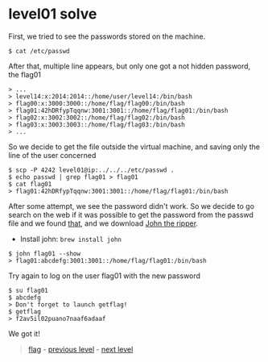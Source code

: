 # level01 solve

First, we tried to see the passwords stored on the machine.

```
$ cat /etc/passwd
```

After that, multiple line appears, but only one got a not hidden password, the flag01

```
> ...
> level14:x:2014:2014::/home/user/level14:/bin/bash
> flag00:x:3000:3000::/home/flag/flag00:/bin/bash
> flag01:42hDRfypTqqnw:3001:3001::/home/flag/flag01:/bin/bash
> flag02:x:3002:3002::/home/flag/flag02:/bin/bash
> flag03:x:3003:3003::/home/flag/flag03:/bin/bash
> ...
```

So we decide to get the file outside the virtual machine, and saving only the line of the user concerned

```
$ scp -P 4242 level01@ip:../../../etc/passwd .
$ echo passwd | grep flag01 > flag01
$ cat flag01
> flag01:42hDRfypTqqnw:3001:3001::/home/flag/flag01:/bin/bash
```

After some attempt, we see the password didn't work.
So we decide to go search on the web if it was possible to get the password from the passwd file and we found <a href="https://null-byte.wonderhowto.com/how-to/crack-shadow-hashes-after-getting-root-linux-system-0186386/">that</a>, and we download <a href="https://www.openwall.com/john/">John the ripper</a>.

- Install john: ` brew install john `

```
$ john flag01 --show
> flag01:abcdefg:3001:3001::/home/flag/flag01:/bin/bash
```

Try again to log on the user flag01 with the new password

```
$ su flag01
$ abcdefg
> Don't forget to launch getflag!
$ getflag
> f2av5il02puano7naaf6adaaf
```

We got it!

> <a href="../flag">flag</a> - <a href="../../level00">previous level</a> - <a href="../../level02">next level</a>
